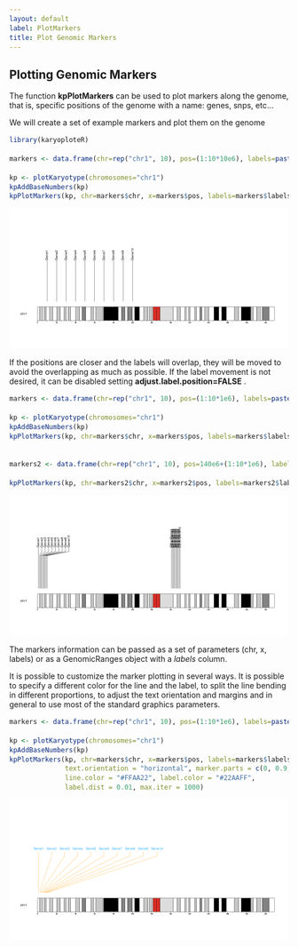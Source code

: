 ```yaml
---
layout: default
label: PlotMarkers
title: Plot Genomic Markers
---
```





## Plotting Genomic Markers

The function **kpPlotMarkers** can be used to plot markers along the genome,
that is, specific positions of the genome with a name: genes, snps, etc...

We will create a set of example markers and plot them on the genome



```r
library(karyoploteR)

markers <- data.frame(chr=rep("chr1", 10), pos=(1:10*10e6), labels=paste0("Gene", 1:10))

kp <- plotKaryotype(chromosomes="chr1")
kpAddBaseNumbers(kp)
kpPlotMarkers(kp, chr=markers$chr, x=markers$pos, labels=markers$labels)
```

![plot of chunk Figure1](images//Figure1-1.png)

If the positions are closer and the labels will overlap, they will be moved to
avoid the overlapping as much as possible. If the label movement is not desired,
it can be disabled setting **adjust.label.position=FALSE** .



```r
markers <- data.frame(chr=rep("chr1", 10), pos=(1:10*1e6), labels=paste0("Gene", 1:10))

kp <- plotKaryotype(chromosomes="chr1")
kpAddBaseNumbers(kp)
kpPlotMarkers(kp, chr=markers$chr, x=markers$pos, labels=markers$labels)


markers2 <- data.frame(chr=rep("chr1", 10), pos=140e6+(1:10*1e6), labels=paste0("OtherGene", 1:10))

kpPlotMarkers(kp, chr=markers2$chr, x=markers2$pos, labels=markers2$labels, adjust.label.position=FALSE)
```

![plot of chunk Figure2](images//Figure2-1.png)

The markers information can be passed as a set of parameters (chr, x, labels) or
as a GenomicRanges object with a *labels* column.

It is possible to customize the marker plotting in several ways. It is possible
to specify a different color for the line and the label, to split the line 
bending in different proportions, to adjust the text orientation and margins and
in general to use most of the standard graphics parameters.


```r
markers <- data.frame(chr=rep("chr1", 10), pos=(1:10*1e6), labels=paste0("Gene", 1:10))

kp <- plotKaryotype(chromosomes="chr1")
kpAddBaseNumbers(kp)
kpPlotMarkers(kp, chr=markers$chr, x=markers$pos, labels=markers$labels,
              text.orientation = "horizontal", marker.parts = c(0, 0.9, 0.1),
              line.color = "#FFAA22", label.color = "#22AAFF", 
              label.dist = 0.01, max.iter = 1000)
```

![plot of chunk Figure3](images//Figure3-1.png)

